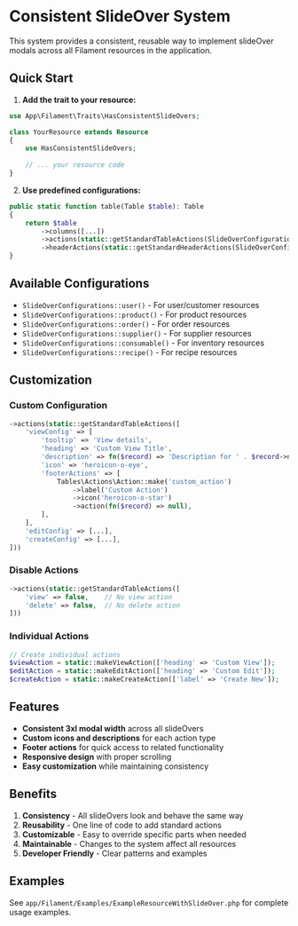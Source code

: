 # Consistent SlideOver System

This system provides a consistent, reusable way to implement slideOver modals across all Filament resources in the application.

## Quick Start

1. **Add the trait to your resource:**
```php
use App\Filament\Traits\HasConsistentSlideOvers;

class YourResource extends Resource
{
    use HasConsistentSlideOvers;
    
    // ... your resource code
}
```

2. **Use predefined configurations:**
```php
public static function table(Table $table): Table
{
    return $table
        ->columns([...])
        ->actions(static::getStandardTableActions(SlideOverConfigurations::user()))
        ->headerActions(static::getStandardHeaderActions(SlideOverConfigurations::user()));
}
```

## Available Configurations

- `SlideOverConfigurations::user()` - For user/customer resources
- `SlideOverConfigurations::product()` - For product resources  
- `SlideOverConfigurations::order()` - For order resources
- `SlideOverConfigurations::supplier()` - For supplier resources
- `SlideOverConfigurations::consumable()` - For inventory resources
- `SlideOverConfigurations::recipe()` - For recipe resources

## Customization

### Custom Configuration
```php
->actions(static::getStandardTableActions([
    'viewConfig' => [
        'tooltip' => 'View details',
        'heading' => 'Custom View Title',
        'description' => fn($record) => 'Description for ' . $record->name,
        'icon' => 'heroicon-o-eye',
        'footerActions' => [
            Tables\Actions\Action::make('custom_action')
                ->label('Custom Action')
                ->icon('heroicon-o-star')
                ->action(fn($record) => null),
        ],
    ],
    'editConfig' => [...],
    'createConfig' => [...],
]))
```

### Disable Actions
```php
->actions(static::getStandardTableActions([
    'view' => false,    // No view action
    'delete' => false,  // No delete action
]))
```

### Individual Actions
```php
// Create individual actions
$viewAction = static::makeViewAction(['heading' => 'Custom View']);
$editAction = static::makeEditAction(['heading' => 'Custom Edit']);
$createAction = static::makeCreateAction(['label' => 'Create New']);
```

## Features

- **Consistent 3xl modal width** across all slideOvers
- **Custom icons and descriptions** for each action type
- **Footer actions** for quick access to related functionality
- **Responsive design** with proper scrolling
- **Easy customization** while maintaining consistency

## Benefits

1. **Consistency** - All slideOvers look and behave the same way
2. **Reusability** - One line of code to add standard actions
3. **Customizable** - Easy to override specific parts when needed
4. **Maintainable** - Changes to the system affect all resources
5. **Developer Friendly** - Clear patterns and examples

## Examples

See `app/Filament/Examples/ExampleResourceWithSlideOver.php` for complete usage examples.